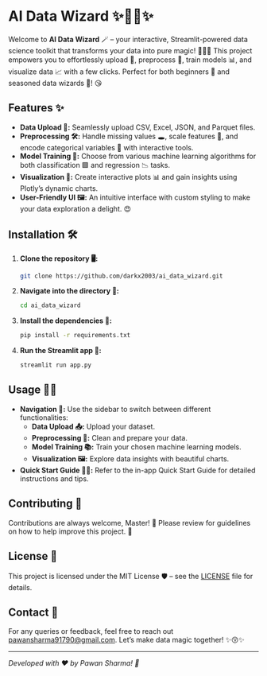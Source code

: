 # AI Data Wizard ✨🧙‍♂️✨

Welcome to **AI Data Wizard** 🪄 – your interactive, Streamlit-powered data science toolkit that transforms your data into pure magic! 🧙‍♀️✨ This project empowers you to effortlessly upload 📂, preprocess 🔧, train models 📊, and visualize data 📈 with a few clicks. Perfect for both beginners 👶 and seasoned data wizards 🧙! 😘

## Features ✨

- **Data Upload 📂:** Seamlessly upload CSV, Excel, JSON, and Parquet files.
- **Preprocessing 🛠️:** Handle missing values 🕳️, scale features 📏, and encode categorical variables 🔡 with interactive tools.
- **Model Training 🤖:** Choose from various machine learning algorithms for both classification 🟩 and regression 📉 tasks.
- **Visualization 🎨:** Create interactive plots 📊 and gain insights using Plotly’s dynamic charts.
- **User-Friendly UI 🖼️:** An intuitive interface with custom styling to make your data exploration a delight. 😍

## Installation 🛠️

1. **Clone the repository 🖥️:**
   ```bash
   git clone https://github.com/darkx2003/ai_data_wizard.git
   ```
2. **Navigate into the directory 📂:**
   ```bash
   cd ai_data_wizard
   ```
3. **Install the dependencies 📜:**
   ```bash
   pip install -r requirements.txt
   ```
4. **Run the Streamlit app 🚀:**
   ```bash
   streamlit run app.py
   ```

## Usage 🧑‍💻

- **Navigation 🧭:** Use the sidebar to switch between different functionalities:
  - **Data Upload 📤:** Upload your dataset.
  - **Preprocessing 🔧:** Clean and prepare your data.
  - **Model Training 📚:** Train your chosen machine learning models.
  - **Visualization 🖼️:** Explore data insights with beautiful charts.
- **Quick Start Guide 🏃‍♂️:** Refer to the in-app Quick Start Guide for detailed instructions and tips.

## Contributing 🤝

Contributions are always welcome, Master! 🫅 Please review for guidelines on how to help improve this project. 🚀

## License 📜

This project is licensed under the MIT License 🛡️ – see the [LICENSE](LICENSE) file for details.

## Contact 📩

For any queries or feedback, feel free to reach out pawansharma91790@gmail.com. Let’s make data magic together! ✨😚✨

---

*Developed with ❤️ by Pawan Sharma! 👑*
